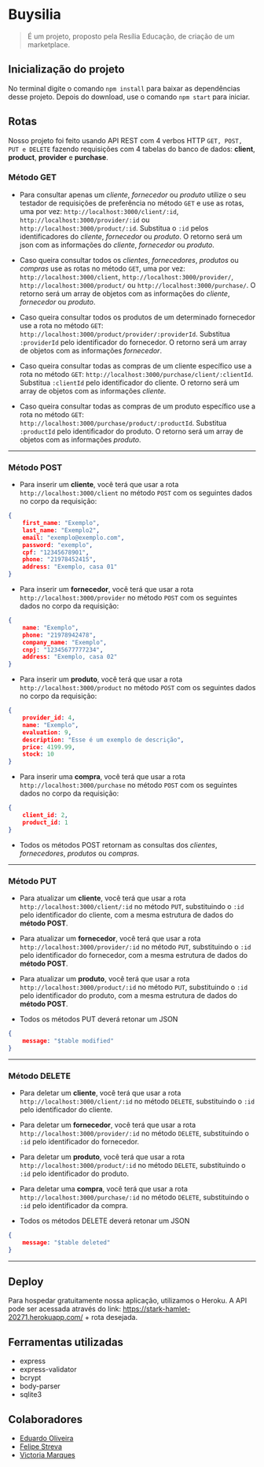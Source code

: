 
# Buysilia
> É um projeto, proposto pela Resília Educação, de criação de um marketplace. 

## Inicialização do projeto
No terminal digite o comando `npm install` para baixar as dependências desse projeto. Depois do download, use o comando `npm start` para iniciar.


## Rotas
Nosso projeto foi feito usando API REST com 4 verbos HTTP `GET, POST, PUT e DELETE` fazendo requisições com 4 tabelas do banco de dados:  **client**, **product**, **provider** e **purchase**.

### Método GET

- Para consultar apenas um *cliente*, *fornecedor* ou *produto* utilize o seu testador de requisições de preferência no método `GET` e use as rotas, uma por vez:
`http://localhost:3000/client/:id`,
`http://localhost:3000/provider/:id` ou
`http://localhost:3000/product/:id`.
Substitua o `:id` pelos identificadores do *cliente*, *fornecedor* ou *produto*.
O retorno será um json com as informações do *cliente*, *fornecedor* ou *produto*.

- Caso queira consultar todos os *clientes*, *fornecedores*, *produtos* ou *compras* use as rotas no método `GET`, uma por vez:
 `http://localhost:3000/client`,
 `http://localhost:3000/provider/`,
 `http://localhost:3000/product/` ou
 `http://localhost:3000/purchase/`.
 O retorno será um array de objetos com as informações do *cliente*, *fornecedor* ou *produto*.

- Caso queira consultar todos os produtos de um determinado fornecedor use a rota no método `GET`:
`http://localhost:3000/product/provider/:providerId`.
Substitua `:providerId` pelo identificador do fornecedor.
O retorno será um array de objetos com as informações *fornecedor*.

- Caso queira consultar todas as compras de um cliente específico use a rota no método `GET`:
`http://localhost:3000/purchase/client/:clientId`.
Substitua `:clientId` pelo identificador do cliente.
O retorno será um array de objetos com as informações *cliente*.

- Caso queira consultar todas as compras de um produto específico use a rota no método `GET`:
`http://localhost:3000/purchase/product/:productId`.
Substitua `:productId` pelo identificador do produto.
O retorno será um array de objetos com as informações *produto*.
---

### Método POST
- Para inserir um **cliente**, você terá que usar a rota `http://localhost:3000/client` no método `POST` com os seguintes dados no corpo da requisição:

```json
{
	first_name: "Exemplo",
	last_name: "Exemplo2",
	email: "exemplo@exemplo.com",
	password: "exemplo",
	cpf: "12345678901",
	phone: "21978452415",
	address: "Exemplo, casa 01"	
}
```
- Para inserir um **fornecedor**, você terá que usar a rota `http://localhost:3000/provider` no método `POST` com os seguintes dados no corpo da requisição:

```json
{
	name: "Exemplo",
	phone: "21978942478",
	company_name: "Exemplo",
	cnpj: "12345677777234",
	address: "Exemplo, casa 02"
}
```

- Para inserir um **produto**, você terá que usar a rota `http://localhost:3000/product` no método `POST` com os seguintes dados no corpo da requisição:

```json
{
	provider_id: 4,
	name: "Exemplo",
	evaluation: 9,
	description: "Esse é um exemplo de descrição",
	price: 4199.99,
	stock: 10
}
```
- Para inserir uma **compra**, você terá que usar a rota `http://localhost:3000/purchase` no método `POST` com os seguintes dados no corpo da requisição:

```json
{
	client_id: 2,
	product_id: 1
}
```
- Todos os métodos POST retornam as consultas dos *clientes*, *fornecedores*, *produtos* ou *compras*.
---
### Método PUT
- Para atualizar um **cliente**, você terá que usar a rota `http://localhost:3000/client/:id` no método `PUT`, substituindo o `:id` pelo identificador do cliente,  com a mesma estrutura de dados do **método POST**.

- Para atualizar um **fornecedor**, você terá que usar a rota `http://localhost:3000/provider/:id` no método `PUT`, substituindo o `:id` pelo identificador do fornecedor,  com a mesma estrutura de dados do **método POST**.

- Para atualizar um **produto**, você terá que usar a rota `http://localhost:3000/product/:id` no método `PUT`, substituindo o `:id` pelo identificador do produto,  com a mesma estrutura de dados do **método POST**.
- Todos os métodos PUT deverá retonar um JSON 
```json
{
	message: "$table modified"
}
```
---
### Método DELETE
- Para deletar um **cliente**, você terá que usar a rota `http://localhost:3000/client/:id` no método `DELETE`, substituindo o `:id` pelo identificador do cliente.

- Para deletar um **fornecedor**, você terá que usar a rota `http://localhost:3000/provider/:id` no método `DELETE`, substituindo o `:id` pelo identificador do fornecedor.

- Para deletar um **produto**, você terá que usar a rota `http://localhost:3000/product/:id` no método `DELETE`, substituindo o `:id` pelo identificador do produto.
 
- Para deletar uma **compra**, você terá que usar a rota `http://localhost:3000/purchase/:id` no método `DELETE`, substituindo o `:id` pelo identificador da compra.
- Todos os métodos DELETE deverá retonar um JSON 
```json
{
	message: "$table deleted"
}
```
---
## Deploy
Para hospedar gratuitamente nossa aplicação, utilizamos o Heroku. A API pode ser acessada através do link: https://stark-hamlet-20271.herokuapp.com/ + rota desejada.


## Ferramentas utilizadas
- express
- express-validator
- bcrypt
- body-parser
- sqlite3

## Colaboradores 
 - [Eduardo Oliveira](https://github.com/Eduardo-html)
 - [Felipe Streva](https://github.com/Felipe-Streva)
 - [Victoria Marques](https://github.com/vicckm)
